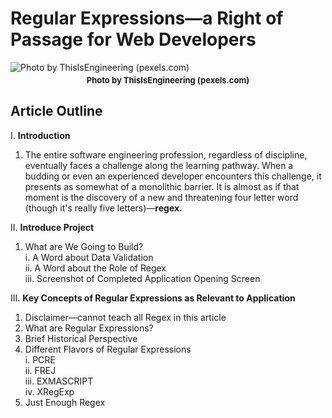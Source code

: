 # Regular Expressions&mdash;a Right of Passage for Web Developers

![Photo by ThisIsEngineering (pexels.com)](./images/redheaded-woman-coding.jpg)

<p style="text-align: center; font-weight: bold; margin-top: -10px;
font-size: 13px;">
Photo by ThisIsEngineering (pexels.com)
</p>

## Article Outline

I. **Introduction**

  1. The entire software engineering profession, regardless of discipline, eventually faces a challenge along the learning pathway. When a budding or even an experienced developer encounters this challenge, it presents as somewhat of a monolithic barrier. It is almost as if that moment is the discovery of a new and threatening four letter word (though it's really five letters)&mdash;**regex.**

II. **Introduce Project**

  1. What are We Going to Build?  
    i. A Word about Data Validation  
    ii. A Word about the Role of Regex  
    iii. Screenshot of Completed Application Opening Screen
    
III. **Key Concepts of Regular Expressions as Relevant to Application**  
    
1. Disclaimer&mdash;cannot teach all Regex in this article
1. What are Regular Expressions?  
1. Brief Historical Perspective  
3. Different Flavors of Regular Expressions  
i. PCRE  
ii. FREJ  
iii. EXMASCRIPT  
iv. XRegExp
1. Just Enough Regex